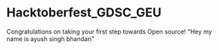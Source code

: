# Hacktoberfest_GDSC_GEU
Congratulations on taking your first step towards Open source!
"Hey my name is ayush singh bhandari"
